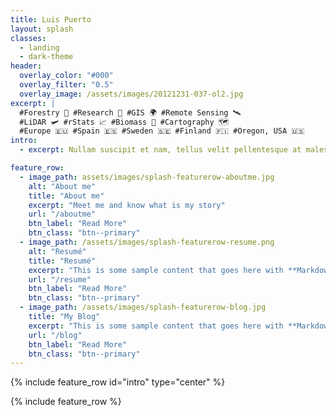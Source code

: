 ```yaml
---
title: Luis Puerto
layout: splash
classes:
  - landing
  - dark-theme 
header:
  overlay_color: "#000"
  overlay_filter: "0.5"
  overlay_image: /assets/images/20121231-037-ol2.jpg
excerpt: | 
  #Forestry 🌲 #Research 🔬 #GIS 🌍 #Remote Sensing 🛰
  #LiDAR 🛩 #rStats 📈 #Biomass 🌱 #Cartography 🗺
  #Europe 🇪🇺 #Spain 🇪🇸 #Sweden 🇸🇪 #Finland 🇫🇮 #Oregon, USA 🇺🇸
intro:
  - excerpt: Nullam suscipit et nam, tellus velit pellentesque at malesuada, enim eaque. Quis nulla, netus tempor in diam gravida tincidunt, *proin faucibus* voluptate felis id sollicitudin. Centered with `type="center"`

feature_row:
  - image_path: assets/images/splash-featurerow-aboutme.jpg
    alt: "About me"
    title: "About me"
    excerpt: "Meet me and know what is my story"
    url: "/aboutme"
    btn_label: "Read More"
    btn_class: "btn--primary"
  - image_path: /assets/images/splash-featurerow-resume.png
    alt: "Resumé"
    title: "Resumé"
    excerpt: "This is some sample content that goes here with **Markdown** formatting."
    url: "/resume"
    btn_label: "Read More"
    btn_class: "btn--primary"
  - image_path: /assets/images/splash-featurerow-blog.jpg
    title: "My Blog"
    excerpt: "This is some sample content that goes here with **Markdown** formatting."
    url: "/blog"
    btn_label: "Read More"
    btn_class: "btn--primary"
---
```

{% include feature_row id="intro" type="center" %}

{% include feature_row %}
